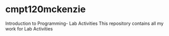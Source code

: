 # cmpt120mckenzie
Introduction to Programming- Lab Activities 
This repository contains all my work for Lab Activities 
